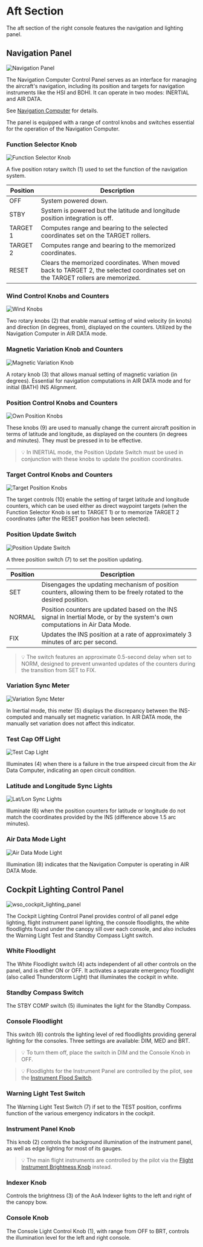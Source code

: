 # Aft Section

The aft section of the right console features the navigation and lighting panel.

## Navigation Panel

![Navigation Panel](../../../img/wso_nav_panel.jpg)

The Navigation Computer Control Panel serves as an interface for managing the aircraft's
navigation, including its position and targets for navigation instruments like the HSI and BDHI.
It can operate in two modes: INERTIAL and AIR DATA.

See [Navigation Computer](../../../systems/nav_com/ins.md#navigation-computer) for details.

The panel is equipped with a range of control knobs and switches essential for the operation
of the Navigation Computer.

### Function Selector Knob

![Function Selector Knob](../../../img/wso_nav_panel_function_selector_knob.jpg)

A five position rotary switch (1) used to set the function of the navigation system.

| Position | Description                                                                                                                      |
|----------|----------------------------------------------------------------------------------------------------------------------------------|
| OFF      | System powered down.                                                                                                             |
| STBY     | System is powered but the latitude and longitude position integration is off.                                                    |
| TARGET 1 | Computes range and bearing to the selected coordinates set on the TARGET rollers.                                                |
| TARGET 2 | Computes range and bearing to the memorized coordinates.                                                                         |
| RESET    | Clears the memorized coordinates. When moved back to TARGET 2, the selected coordinates set on the TARGET rollers are memorized. |

### Wind Control Knobs and Counters

![Wind Knobs](../../../img/wso_nav_panel_wind_counters.jpg)

Two rotary knobs (2) that enable manual setting of wind velocity (in knots) and direction (in
degrees, from), displayed on the counters. Utilized by the Navigation Computer in AIR DATA mode.

### Magnetic Variation Knob and Counters

![Magnetic Variation Knob](../../../img/wso_nav_panel_magnetic_variation.jpg)

A rotary knob (3) that allows manual setting of magnetic variation (in degrees). Essential for
navigation computations
in AIR DATA mode and for initial (BATH) INS Alignment.

### Position Control Knobs and Counters

![Own Position Knobs](../../../img/wso_nav_panel_pos_control.jpg)

These knobs (9) are used to manually change the current aircraft position in terms of latitude
and longitude, as displayed on the counters (in degrees and minutes). They must be pressed
in to be effective.

> 💡 In INERTIAL mode, the Position Update Switch must be used in conjunction with these knobs
> to update the position coordinates.

### Target Control Knobs and Counters

![Target Position Knobs](../../../img/wso_nav_panel_tgt_control.jpg)

The target controls (10) enable the setting of target latitude and longitude counters, which can be
used either as direct waypoint targets (when the Function Selector Knob is set to TARGET 1) or to
memorize TARGET 2 coordinates (after the RESET position has been selected).

### Position Update Switch

![Position Update Switch](../../../img/wso_nav_panel_pos_update_switch.jpg)

A three position switch (7) to set the position updating.

| Position | Description                                                                                                                   |
|----------|-------------------------------------------------------------------------------------------------------------------------------|
| SET      | Disengages the updating mechanism of position counters, allowing them to be freely rotated to the desired position.           |
| NORMAL   | Position counters are updated based on the INS signal in Inertial Mode, or by the system's own computations in Air Data Mode. |
| FIX      | Updates the INS position at a rate of approximately 3 minutes of arc per second.                                              |

> 💡 The switch features an approximate 0.5-second delay when set to NORM, designed to prevent
> unwanted
> updates of the counters during the transition from SET to FIX.

### Variation Sync Meter

![Variation Sync Meter](../../../img/wso_nav_panel_variation_sync.jpg)

In Inertial mode, this meter (5) displays the discrepancy between the INS-computed and manually set
magnetic variation. In AIR DATA mode, the manually set variation does not affect this indicator.

### Test Cap Off Light

![Test Cap Light](../../../img/wso_nav_panel_test_cap_off.jpg)

Illuminates (4) when there is a failure in the true airspeed circuit from the Air Data Computer,
indicating an open circuit condition.

### Latitude and Longitude Sync Lights

![Lat/Lon Sync Lights](../../../img/wso_nav_panel_sync_lights.jpg)

Illuminate (6) when the position counters for latitude or longitude do not match the coordinates
provided by the INS (difference above 1.5 arc minutes).

### Air Data Mode Light

![Air Data Mode Light](../../../img/wso_nav_panel_air_data_light.jpg)

Illumination (8) indicates that the Navigation Computer is operating in AIR DATA Mode.

## Cockpit Lighting Control Panel

![wso_cockpit_lighting_panel](../../../img/wso_cockpit_lights_aft.jpg)

The Cockpit Lighting Control Panel provides control of all panel edge lighting,
flight instrument panel lighting, the console floodlights, the white floodlights
found under the canopy sill over each console, and also includes the Warning
Light Test and Standby Compass Light switch.

### White Floodlight

The White Floodlight switch (4) acts independent of all other controls on the panel,
and is either ON or OFF. It activates a separate emergency floodlight (also
called Thunderstorm Light) that illuminates the cockpit in white.

### Standby Compass Switch

The STBY COMP switch (5) illuminates the light for the Standby Compass.

### Console Floodlight

This switch (6) controls the lighting level of red floodlights
providing general lighting for the consoles. Three settings are available: DIM, MED and BRT.

> 💡 To turn them off, place the switch in DIM
> and the Console Knob in OFF.

> 💡 Floodlights for the Instrument Panel are controlled by the pilot,
> see the [Instrument Flood Switch](../../pilot/right_console/wall.md#instrument-flood).

### Warning Light Test Switch

The Warning Light Test Switch (7) if set to the TEST position, confirms function of
the various emergency indicators in the cockpit.

### Instrument Panel Knob

This knob (2) controls the background illumination of the instrument panel,
as well as edge lighting for most of its gauges.

> 💡 The main flight instruments are controlled by the pilot via the
> [Flight Instrument Brightness Knob](../../pilot/weapon_management.md#flight-instrument-brightness-knob)
> instead.

### Indexer Knob

Controls the brightness (3) of the AoA Indexer lights to the left and right
of the canopy bow.

### Console Knob

The Console Light Control Knob (1), with range from OFF to BRT, controls the
illumination level for the left and right console.
